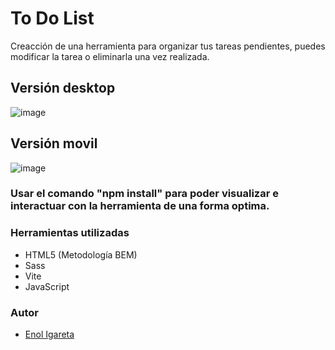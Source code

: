# To Do List
Creacción de una herramienta para organizar tus tareas pendientes, puedes modificar la tarea o eliminarla una vez realizada.

## Versión desktop
![image](https://user-images.githubusercontent.com/116892825/205448538-d24bc5bd-4ab2-4063-91ed-d91844bd32f2.png)


## Versión movil
![image](https://user-images.githubusercontent.com/116892825/205448620-35e0be9b-9cff-4175-a794-22c0478aa58a.png)

### Usar el comando "npm install" para poder visualizar e interactuar con la herramienta de una forma optima.

### Herramientas utilizadas
- HTML5 (Metodología BEM)
- Sass
- Vite
- JavaScript 

### Autor

- [Enol Igareta](https://github.com/EnolCode)


